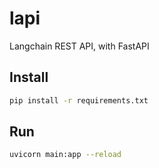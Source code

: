 # lapi
Langchain REST API, with FastAPI

## Install

```bash
pip install -r requirements.txt
```

## Run

```bash
uvicorn main:app --reload
```